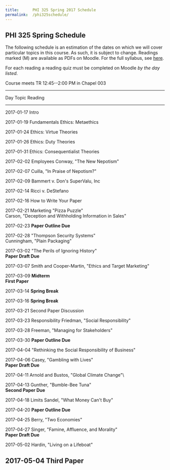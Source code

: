 ```yaml
---
title:      PHI 325 Spring 2017 Schedule
permalink:  /phi325schedule/
---
```



## PHI 325 Spring Schedule ##

The following schedule is an estimation of the dates on which we will
cover particular topics in this course. As such, it is subject to
change. Readings marked (M) are available as PDFs on Moodle.  For the full syllabus, see [here](http://dansheffler.com/phi325syllabus/).

For each reading a reading quiz must be completed on
Moodle *by the day listed*.

Course meets TR 12:45--2:00 PM in Chapel 003




-----------------------------------------------------------------
Day        Topic            Reading
---------- ---------------- -------------------------------------
2017-01-17 Intro            

2017-01-19 Fundamentals     Ethics: Metaethics

2017-01-24                  Ethics: Virtue Theories

2017-01-26                  Ethics: Duty Theories

2017-01-31                  Ethics: Consequentialist Theories

2017-02-02 Employees        Conway, "The New Nepotism"

2017-02-07                  Cuilla, "In Praise of Nepotism?"

2017-02-09                  Bammert v. Don's SuperValu, Inc

2017-02-14                  Ricci v. DeStefano

2017-02-16                  How to Write Your Paper

2017-02-21 Marketing        "Pizza Puzzle"\
                            Carson, "Deception and Withholding
                            Information in Sales"

2017-02-23                  **Paper Outline Due**

2017-02-28                  "Thompson Security Systems"\
                            Cunningham, "Plain Packaging"

2017-03-02                  "The Perils of Ignoring History"\
                            **Paper Draft Due**

2017-03-07                  Smith and Cooper-Martin, "Ethics and
                            Target Marketing"

2017-03-09                  **Midterm**\
                            **First Paper**

2017-03-14                  **Spring Break**

2017-03-16                  **Spring Break**

2017-03-21                  Second Paper Discussion

2017-03-23 Responsibility   Friedman, "Social Responsibility"

2017-03-28                  Freeman, "Managing for Stakeholders"

2017-03-30                  **Paper Outline Due**

2017-04-04                  "Rethinking the Social Responsibility of
                            Business"

2017-04-06                  Casey, "Gambling with Lives"\
                            **Paper Draft Due**

2017-04-11                  Arnold and Bustos, "Global Climate Change"\

2017-04-13                  Gunther, "Bumble-Bee Tuna"\
                            **Second Paper Due**

2017-04-18 Limits           Sandel, "What Money Can't Buy"

2017-04-20                  **Paper Outline Due**

2017-04-25                  Berry, "Two Economies"

2017-04-27                  Singer, "Famine, Affluence, and Morality"\
                            **Paper Draft Due**

2017-05-02                  Hardin, "Living on a Lifeboat"

2017-05-04                  **Third Paper**
-----------------------------------------------------------------





